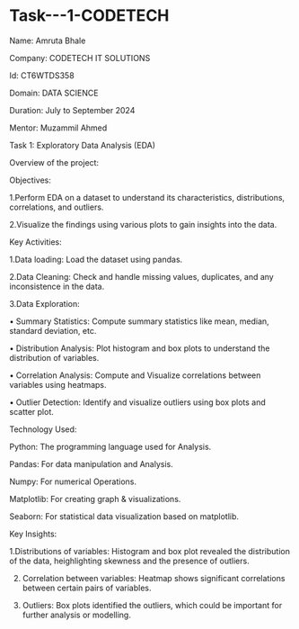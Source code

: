 # Task---1-CODETECH
Name: Amruta Bhale

Company: CODETECH IT SOLUTIONS

Id: CT6WTDS358

Domain: DATA SCIENCE

Duration: July to September 2024

Mentor: Muzammil Ahmed

Task 1: Exploratory Data Analysis (EDA)


Overview of the project:

Objectives: 

1.Perform EDA on a dataset to understand its characteristics, distributions, correlations, and outliers.

2.Visualize the findings using various plots to gain insights into the data.


Key Activities:

1.Data loading: Load the dataset using pandas.

2.Data Cleaning:  Check and handle missing values, duplicates, and any inconsistence in the data.

3.Data Exploration:

•	Summary Statistics: Compute summary statistics like mean, median, standard deviation, etc.

•	Distribution Analysis: Plot histogram and box plots to understand the distribution of variables.

•	Correlation Analysis: Compute and Visualize correlations between variables using heatmaps.

•	Outlier Detection: Identify and visualize outliers using box plots and scatter plot.

Technology Used: 

Python: The programming language used for Analysis.

Pandas: For data manipulation and Analysis.

Numpy: For numerical Operations.

Matplotlib: For creating graph & visualizations.

Seaborn: For statistical data visualization based on matplotlib.

Key Insights:

1.Distributions of variables: Histogram and box plot revealed the distribution of the data, heighlighting skewness and the presence of outliers.

2. Correlation between variables: Heatmap shows significant correlations between certain pairs of variables.
   
3. Outliers: Box plots identified the outliers, which could be important for further analysis or modelling.

